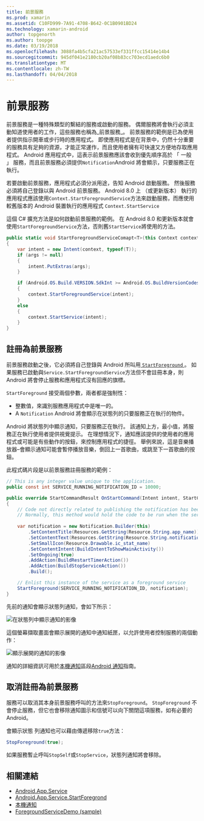 ```yaml
---
title: 前景服務
ms.prod: xamarin
ms.assetid: C10FD999-7A91-4708-B642-0C1B0901BD24
ms.technology: xamarin-android
author: topgenorth
ms.author: toopge
ms.date: 03/19/2018
ms.openlocfilehash: 3088fa4b5cfa21ac57533ef331ffcc15414e14b4
ms.sourcegitcommit: 945df041e2180cb20af08b83cc703ecd1aedc6b0
ms.translationtype: MT
ms.contentlocale: zh-TW
ms.lasthandoff: 04/04/2018
---
```

# <a name="foreground-services"></a>前景服務

前景服務是一種特殊類型的繫結的服務或啟動的服務。 偶爾服務將會執行必須主動知道使用者的工作，這些服務也稱為_前景服務_。 前景服務的範例是已為使用者提供指示開車或步行時的應用程式。 即使應用程式是在背景中，仍然十分重要的服務具有足夠的資源，才能正常運作，而且使用者擁有可快速又方便地存取應用程式。 Android 應用程式中，這表示前景服務應該會收到優先順序高於 「 一般 」 服務，而且前景服務必須提供`Notification`Android 將會顯示，只要服務正在執行。
 
若要啟動前景服務，應用程式必須分派用途，告知 Android 啟動服務。 然後服務必須將自己登錄以與 Android 前景服務。 Android 8.0 上 （或更新版本） 執行的應用程式應該使用`Context.StartForegroundService`方法來啟動服務，而應使用較舊版本的 Android 裝置執行的應用程式 `Context.StartService`

這個 C# 擴充方法是如何啟動前景服務的範例。 在 Android 8.0 和更新版本就會使用`StartForegroundService`方法，否則舊`StartService`將使用的方法。  

```csharp
public static void StartForegroundServiceComapt<T>(this Context context, Bundle args = null) where T : Service
{
    var intent = new Intent(context, typeof(T));
    if (args != null) 
    {
        intent.PutExtras(args);
    }

    if (Android.OS.Build.VERSION.SdkInt >= Android.OS.BuildVersionCodes.O)
    {
        context.StartForegroundService(intent);
    }
    else
    {
        context.StartService(intent);
    }
}
```

## <a name="registering-as-a-foreground-service"></a>註冊為前景服務

前景服務啟動之後，它必須將自己登錄與 Android 所叫用[ `StartForeground` ](https://developer.xamarin.com/api/member/Android.App.Service.StartForeground/p/System.Int32/Android.App.Notification/)。 如果服務已啟動與`Service.StartForegroundService`方法但不會註冊本身，則 Android 將會停止服務和應用程式沒有回應的旗標。

`StartForeground` 接受兩個參數，兩者都是強制性：
 
* 整數值，來識別服務應用程式中是唯一的。
* A `Notification` Android 將會顯示在狀態列的只要服務正在執行的物件。

Android 將狀態列中顯示通知，只要服務正在執行。 該通知上方，最小值，將服務正在執行使用者提供視覺提示。 在理想情況下，通知應該提供的使用者的應用程式或可能是有些動作的按鈕，來控制應用程式的捷徑。 舉例來說，這是音樂播放器&ndash;會顯示通知可能會暫停播放音樂，倒回上一首歌曲，或跳至下一首歌曲的按鈕。 

此程式碼片段是以前景服務註冊服務的範例：   

```csharp
// This is any integer value unique to the application.
public const int SERVICE_RUNNING_NOTIFICATION_ID = 10000;

public override StartCommandResult OnStartCommand(Intent intent, StartCommandFlags flags, int startId)
{
    // Code not directly related to publishing the notification has been omitted for clarity.
    // Normally, this method would hold the code to be run when the service is started.
    
    var notification = new Notification.Builder(this)
        .SetContentTitle(Resources.GetString(Resource.String.app_name))
        .SetContentText(Resources.GetString(Resource.String.notification_text))
        .SetSmallIcon(Resource.Drawable.ic_stat_name)
        .SetContentIntent(BuildIntentToShowMainActivity())
        .SetOngoing(true)
        .AddAction(BuildRestartTimerAction())
        .AddAction(BuildStopServiceAction())
        .Build();

    // Enlist this instance of the service as a foreground service
    StartForeground(SERVICE_RUNNING_NOTIFICATION_ID, notification);
}
```

先前的通知會顯示狀態列通知，會如下所示：

![在狀態列中顯示通知的影像](foreground-services-images/foreground-services-01.png "狀態列中顯示通知的影像")

這個螢幕擷取畫面會顯示展開的通知中通知紙匣，以允許使用者控制服務的兩個動作：

![顯示展開的通知的影像](foreground-services-images/foreground-services-02.png "顯示展開的通知的影像。")

通知的詳細資訊可用於[本機通知](~/android/app-fundamentals/notifications/local-notifications.md)區段[Android 通知](~/android/app-fundamentals/notifications/index.md)指南。

## <a name="unregistering-as-a-foreground-service"></a>取消註冊為前景服務

服務可以取消其本身前景服務呼叫的方法來`StopForeground`。 `StopForeground` 不會停止服務，但它也會移除通知圖示和信號可以向下關閉這項服務，如有必要的 Android。

會顯示狀態 列通知也可以藉由傳遞移除`true`方法： 

```csharp
StopForeground(true);
```

如果服務暫止呼叫`StopSelf`或`StopService`，狀態列通知將會移除。

## <a name="related-links"></a>相關連結

- [Android.App.Service](https://developer.xamarin.com/api/type/Android.App.Service/)
- [Android.App.Service.StartForegrond](https://developer.xamarin.com/api/member/Android.App.Service.StartForeground/p/System.Int32/Android.App.Notification/)
- [本機通知](~/android/app-fundamentals/notifications/local-notifications.md)
- [ForegroundServiceDemo (sample)](https://developer.xamarin.com/samples/monodroid/ApplicationFundamentals/ServiceSamples/ForegroundServiceDemo/)
